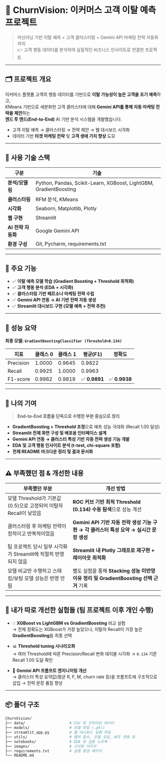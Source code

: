 # 🛒 ChurnVision: 이커머스 고객 이탈 예측 프로젝트

> 머신러닝 기반 이탈 예측 + 고객 클러스터링 + Gemini API 마케팅 전략 자동화까지  
> 👉 고객 행동 데이터를 분석하여 실질적인 비즈니스 인사이트로 연결한 프로젝트

---

## 🗂️ 프로젝트 개요

이커머스 플랫폼 고객의 행동 데이터를 기반으로 **이탈 가능성이 높은 고객을 조기 예측**하고,  
KMeans 기반으로 세분화한 고객 클러스터에 대해 **Gemini API를 통해 자동 마케팅 전략을 제안**하는  
**엔드 투 엔드(End-to-End)** AI 기반 분석 시스템을 개발했습니다.

- 고객 이탈 예측 → 클러스터링 → 전략 제안 → 웹 대시보드 시각화
- 데이터 기반 **타겟 마케팅 전략** 및 **고객 생애 가치 향상** 도모

---

## 🧠 사용 기술 스택

| 구분 | 기술 |
|------|------|
| **분석/모델링** | Python, Pandas, Scikit-Learn, XGBoost, LightGBM, GradientBoosting |
| **클러스터링** | RFM 분석, KMeans |
| **시각화** | Seaborn, Matplotlib, Plotly |
| **웹 구현** | Streamlit |
| **AI 전략 자동화** | Google Gemini API |
| **환경 구성** | Git, Pycharm, requirements.txt |

---

## 🧾 주요 기능

- ✅ **이탈 예측 모델 학습 (Gradient Boosting + Threshold 최적화)**
- ✅ **고객 행동 분석 (EDA + 시각화)**
- ✅ **클러스터링 기반 페르소나 마케팅 전략 수립**
- ✅ **Gemini API 연동 → AI 기반 전략 자동 생성**
- ✅ **Streamlit 대시보드 구현 (모델 예측 + 전략 추천)**

---

## 🎯 성능 요약

**최종 모델: `GradientBoostingClassifier (Threshold=0.134)`**

| 지표       | 클래스 0 | 클래스 1 | 평균(F1) | 정확도 |
|------------|----------|----------|----------|---------|
| Precision  | 1.0000   | 0.9645   | 0.9822   |         |
| Recall     | 0.9925   | 1.0000   | 0.9963   |         |
| F1-score   | 0.9962   | 0.9819   | ✅ **0.9891** | ✅ **0.9938** |

---

## 💪 나의 기여

> **End-to-End 흐름을 단독으로 수행한 부분 중심으로 정리**

- **GradientBoosting + Threshold 조정**으로 예측 성능 극대화 (Recall 1.00 달성)
- **Streamlit 전체 화면 구성 및 배포용 인터페이스 설계**
- **Gemini API 연동 → 클러스터 특성 기반 자동 전략 생성 기능 개발**
- **EDA 및 고객 행동 인사이트 분석 (t-test, chi-square 포함)**
- **전체 README 마크다운 정리 및 결과 문서화**

---

## ⚠️ 부족했던 점 & 개선한 내용

| 부족했던 부분 | 개선 방법 |
|---------------|-----------|
| 모델 Threshold가 기본값(0.5)으로 고정되어 이탈자 Recall이 낮았음 | **ROC 커브 기반 최적 Threshold (0.134) 수동 탐색**으로 성능 개선 |
| 클러스터링 후 마케팅 전략이 정적이고 반복적이었음 | **Gemini API 기반 자동 전략 생성 기능 구현 → 각 클러스터 특성 요약 → 실시간 문장 생성** |
| 팀 프로젝트 당시 일부 시각화가 Streamlit에 적절히 반영되지 않음 | **Streamlit 내 Plotly 그래프로 재구현 + 레이아웃 최적화** |
| 모델 비교만 수행하고 스태킹/보팅 모델 성능은 반영 안 됨 | 별도 실험을 통해 **Stacking 성능 미반영 이유 정리 및 GradientBoosting 선택 근거** 기록 |

---

## 🧪 내가 따로 개선한 실험들 (팀 프로젝트 이후 개인 수행)

- 💡 **XGBoost vs LightGBM vs GradientBoosting** 비교 실험  
  → 전체 정확도는 XGBoost가 가장 높았으나, 이탈자 Recall이 가장 높은 **GradientBoosting**을 최종 선택

- 📊 **Threshold tuning 시나리오화**  
  → 여러 Threshold에 따른 Precision/Recall 변화 테이블 시각화 → `0.134` 기준 Recall 1.00 도달 확인

- 🧠 **Gemini API 프롬프트 엔지니어링 개선**  
  → 클러스터 특성 요약값(평균 R, F, M, churn rate 등)을 프롬프트에 구조적으로 삽입 → 전략 문장 품질 향상

---

## 📦 폴더 구조

```bash
ChurnVision/
├── data/                    # CSV 및 전처리된 데이터
├── models/                  # 모델 파일 (.pkl)
├── streamlit_app.py         # 웹 대시보드 실행 파일
├── utils/                   # 헬퍼 함수, 모델 로딩, API 연동 등
├── notebooks/               # EDA 및 실험 노트북
├── images/                  # 시각화 이미지
├── requirements.txt         # 실행 환경 패키지
└── README.md
